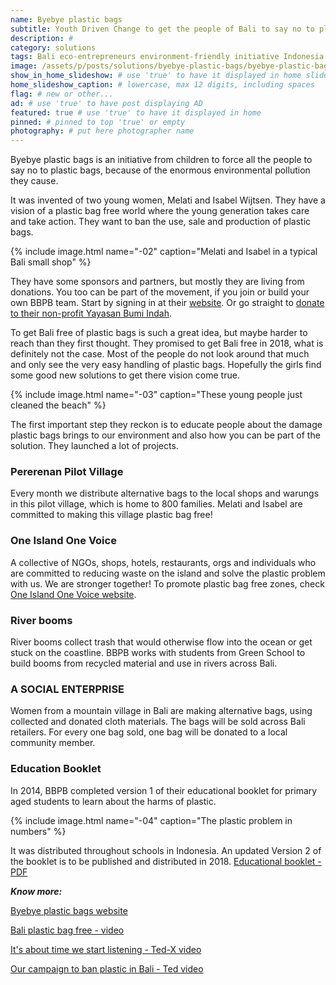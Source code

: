 ```yaml
---
name: Byebye plastic bags
subtitle: Youth Driven Change to get the people of Bali to say no to plastic bags.
description: #
category: solutions
tags: Bali eco-entrepreneurs environment-friendly initiative Indonesia save-oceans  social-responsibility
image: /assets/p/posts/solutions/byebye-plastic-bags/byebye-plastic-bags.jpg
show_in_home_slideshow: # use 'true' to have it displayed in home slideshow
home_slideshow_caption: # lowercase, max 12 digits, including spaces
flag: # new or other...
ad: # use 'true' to have post displaying AD
featured: true # use 'true' to have it displayed in home
pinned: # pinned to top 'true' or empty
photography: # put here photographer name
---
```

Byebye plastic bags is an initiative from children to force all the people to say no to plastic bags, because of the enormous environmental pollution they cause.

It was invented of two young women, Melati and Isabel Wijtsen. They have a vision of a plastic bag free world where the young generation takes care and take action. They want to ban the use, sale and production of plastic bags.

{% include image.html name="-02" caption="Melati and Isabel in a typical Bali small shop" %}


They have some sponsors and partners, but mostly they are living from donations. You too can be part of the movement, if you join or build your own BBPB team. Start by signing in at their [website](http://www.byebyeplasticbags.org). Or go straight to [donate to their non-profit Yayasan Bumi Indah](https://www.paypal.com/cgi-bin/webscr?cmd=_s-xclick&hosted_button_id=FDNL9X89B8EPC).

To get Bali free of plastic bags is such a great idea, but maybe harder to reach than they first thought. They promised to get Bali free in 2018, what is definitely not the case. Most of the people do not look around that much and only see the very easy handling of plastic bags.
Hopefully the girls find some good new solutions to get there vision come true.

{% include image.html name="-03" caption="These young people just cleaned the beach" %}

The first important step they reckon is to educate people about the damage plastic bags brings to our environment and also how you can be part of the solution. They launched a lot of projects.

### Pererenan Pilot Village

Every month we distribute alternative bags to the local shops and warungs in this pilot village, which is home to 800 families. Melati and Isabel are committed to making this village plastic bag free!

### One Island One Voice

A collective of NGOs, shops, hotels, restaurants, orgs and individuals who are committed to reducing waste on the island and solve the plastic problem with us. We are stronger together!
To promote plastic bag free zones, check [One Island One Voice website](https://www.oneislandonevoice.org/).

### River booms

River booms collect trash that would otherwise flow into the ocean or get stuck on the coastline. BBPB works with students from Green School to build booms from recycled material and use in rivers across Bali.

### A SOCIAL ENTERPRISE

Women from a mountain village in Bali are making alternative bags, using collected and donated cloth materials. The bags will be sold across Bali retailers. For every one bag sold, one bag will be donated to a local community member.



### Education Booklet

In 2014, BBPB completed version 1 of their educational booklet for primary aged students to learn about the harms of plastic.

{% include image.html name="-04" caption="The plastic problem in numbers" %}

It was distributed throughout schools in Indonesia. An updated Version 2 of the booklet is to be published and distributed in 2018. [Educational booklet - PDF](https://drive.google.com/file/d/0Bxg4eo4M4UbeYmhxREI1cXJIY3c/view)



**_Know more:_**


[Byebye plastic bags website](http://www.byebyeplasticbags.org)

[Bali plastic bag free - video](https://youtu.be/SsF4xun1-u0)

[It's about time we start listening - Ted-X video](https://youtu.be/Y6Z5eOv6Nnk)

[Our campaign to ban plastic in Bali - Ted video](https://youtu.be/P8GCjrDWWUM)
